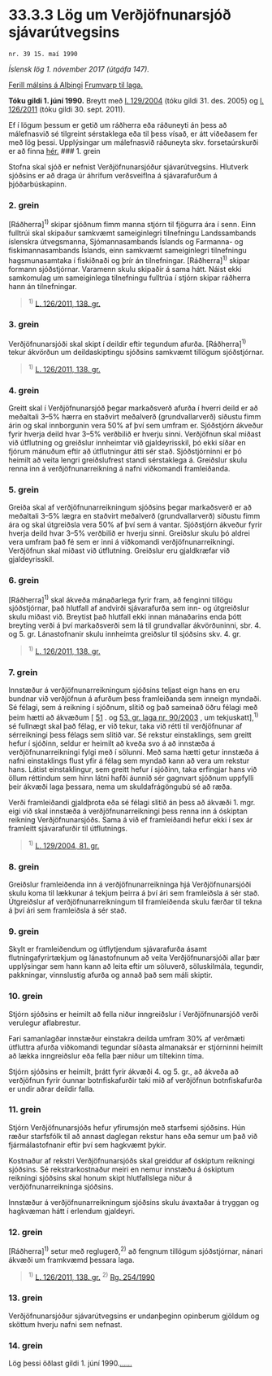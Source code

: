 # 33.3.3 Lög um Verðjöfnunarsjóð sjávarútvegsins

`nr. 39 15. maí 1990`

_Íslensk lög 1. nóvember 2017 (útgáfa 147)._

[Ferill málsins á Alþingi](https://www.althingi.is/thingstorf/thingmalalistar-eftir-thingum/ferill/?ltg=112&mnr=519)
[Frumvarp til laga.](https://www.althingi.is/altext/112/s/0905.html)

**Tóku gildi 1. júní 1990.**
Breytt með
[l. 129/2004](https://althingi.is/altext/stjt/2004.129.html) (tóku gildi 31. des. 2005) og
[l. 126/2011](https://althingi.is/altext/stjt/2011.126.html) (tóku gildi 30. sept. 2011).

Ef í lögum þessum er getið um ráðherra eða ráðuneyti án þess að málefnasvið sé tilgreint sérstaklega eða til þess vísað, er átt viðeðasem fer með lög þessi. Upplýsingar um málefnasvið ráðuneyta skv. forsetaúrskurði er að finna [hér.](2017015.md) ### 1. grein

Stofna skal sjóð er nefnist Verðjöfnunarsjóður sjávarútvegsins. Hlutverk sjóðsins er að draga úr áhrifum verðsveiflna á sjávarafurðum á þjóðarbúskapinn.

### 2. grein

[Ráðherra]<sup>1)</sup> skipar sjóðnum fimm manna stjórn til fjögurra ára í senn. Einn fulltrúi skal skipaður samkvæmt sameiginlegri tilnefningu Landssambands íslenskra útvegsmanna, Sjómannasambands Íslands og Farmanna- og fiskimannasambands Íslands, einn samkvæmt sameiginlegri tilnefningu hagsmunasamtaka í fiskiðnaði og þrír án tilnefningar. [Ráðherra]<sup>1)</sup> skipar formann sjóðstjórnar. Varamenn skulu skipaðir á sama hátt. Náist ekki samkomulag um sameiginlega tilnefningu fulltrúa í stjórn skipar ráðherra hann án tilnefningar.

> <sup>1)</sup> [L. 126/2011, 138. gr.](https://althingi.is/altext/stjt/2011.126.html)

### 3. grein

Verðjöfnunarsjóði skal skipt í deildir eftir tegundum afurða. [Ráðherra]<sup>1)</sup> tekur ákvörðun um deildaskiptingu sjóðsins samkvæmt tillögum sjóðstjórnar.

> <sup>1)</sup> [L. 126/2011, 138. gr.](https://althingi.is/altext/stjt/2011.126.html)

### 4. grein

Greitt skal í Verðjöfnunarsjóð þegar markaðsverð afurða í hverri deild er að meðaltali 3–5% hærra en staðvirt meðalverð (grundvallarverð) síðustu fimm árin og skal innborgunin vera 50% af því sem umfram er. Sjóðstjórn ákveður fyrir hverja deild hvar 3–5% verðbilið er hverju sinni. Verðjöfnun skal miðast við útflutning og greiðslur innheimtar við gjaldeyrisskil, þó ekki síðar en fjórum mánuðum eftir að útflutningur átti sér stað. Sjóðstjórninni er þó heimilt að veita lengri greiðslufrest standi sérstaklega á. Greiðslur skulu renna inn á verðjöfnunarreikning á nafni viðkomandi framleiðanda.

### 5. grein

Greiða skal af verðjöfnunarreikningum sjóðsins þegar markaðsverð er að meðaltali 3–5% lægra en staðvirt meðalverð (grundvallarverð) síðustu fimm ára og skal útgreiðsla vera 50% af því sem á vantar. Sjóðstjórn ákveður fyrir hverja deild hvar 3–5% verðbilið er hverju sinni. Greiðslur skulu þó aldrei vera umfram það fé sem er inni á viðkomandi verðjöfnunarreikningi. Verðjöfnun skal miðast við útflutning. Greiðslur eru gjaldkræfar við gjaldeyrisskil.

### 6. grein

[Ráðherra]<sup>1)</sup> skal ákveða mánaðarlega fyrir fram, að fenginni tillögu sjóðstjórnar, það hlutfall af andvirði sjávarafurða sem inn- og útgreiðslur skulu miðast við. Breytist það hlutfall ekki innan mánaðarins enda þótt breyting verði á því markaðsverði sem lá til grundvallar ákvörðuninni, sbr. 4. og 5. gr. Lánastofnanir skulu innheimta greiðslur til sjóðsins skv. 4. gr.

> <sup>1)</sup> [L. 126/2011, 138. gr.](https://althingi.is/altext/stjt/2011.126.html)

### 7. grein

Innstæður á verðjöfnunarreikningum sjóðsins teljast eign hans en eru bundnar við verðjöfnun á afurðum þess framleiðanda sem inneign myndaði. Sé félagi, sem á reikning í sjóðnum, slitið og það sameinað öðru félagi með þeim hætti að ákvæðum [ [51](2003090.md#G51) . og [53. gr. laga nr. 90/2003](2003090.md#G53) , um tekjuskatt],<sup>1)</sup> sé fullnægt skal það félag, er við tekur, taka við rétti til verðjöfnunar af sérreikningi þess félags sem slitið var. Sé rekstur einstaklings, sem greitt hefur í sjóðinn, seldur er heimilt að kveða svo á að innstæða á verðjöfnunarreikningi fylgi með í sölunni. Með sama hætti getur innstæða á nafni einstaklings flust yfir á félag sem myndað kann að vera um rekstur hans. Látist einstaklingur, sem greitt hefur í sjóðinn, taka erfingjar hans við öllum réttindum sem hinn látni hafði áunnið sér gagnvart sjóðnum uppfylli þeir ákvæði laga þessara, nema um skuldafrágöngubú sé að ræða.

Verði framleiðandi gjaldþrota eða sé félagi slitið án þess að ákvæði 1. mgr. eigi við skal innstæða á verðjöfnunarreikningi þess renna inn á óskiptan reikning Verðjöfnunarsjóðs. Sama á við ef framleiðandi hefur ekki í sex ár framleitt sjávarafurðir til útflutnings.

> <sup>1)</sup> [L. 129/2004, 81. gr.](https://althingi.is/altext/stjt/2004.129.html)

### 8. grein

Greiðslur framleiðenda inn á verðjöfnunarreikninga hjá Verðjöfnunarsjóði skulu koma til lækkunar á tekjum þeirra á því ári sem framleiðsla á sér stað. Útgreiðslur af verðjöfnunarreikningum til framleiðenda skulu færðar til tekna á því ári sem framleiðsla á sér stað.

### 9. grein

Skylt er framleiðendum og útflytjendum sjávarafurða ásamt flutningafyrirtækjum og lánastofnunum að veita Verðjöfnunarsjóði allar þær upplýsingar sem hann kann að leita eftir um söluverð, söluskilmála, tegundir, pakkningar, vinnslustig afurða og annað það sem máli skiptir.

### 10. grein

Stjórn sjóðsins er heimilt að fella niður inngreiðslur í Verðjöfnunarsjóð verði verulegur aflabrestur.

Fari samanlagðar innstæður einstakra deilda umfram 30% af verðmæti útfluttra afurða viðkomandi tegundar síðasta almanaksár er stjórninni heimilt að lækka inngreiðslur eða fella þær niður um tiltekinn tíma.

Stjórn sjóðsins er heimilt, þrátt fyrir ákvæði 4. og 5. gr., að ákveða að verðjöfnun fyrir óunnar botnfiskafurðir taki mið af verðjöfnun botnfiskafurða er undir aðrar deildir falla.

### 11. grein

Stjórn Verðjöfnunarsjóðs hefur yfirumsjón með starfsemi sjóðsins. Hún ræður starfsfólk til að annast daglegan rekstur hans eða semur um það við fjármálastofnanir eftir því sem hagkvæmt þykir.

Kostnaður af rekstri Verðjöfnunarsjóðs skal greiddur af óskiptum reikningi sjóðsins. Sé rekstrarkostnaður meiri en nemur innstæðu á óskiptum reikningi sjóðsins skal honum skipt hlutfallslega niður á verðjöfnunarreikninga sjóðsins.

Innstæður á verðjöfnunarreikningum sjóðsins skulu ávaxtaðar á tryggan og hagkvæman hátt í erlendum gjaldeyri.

### 12. grein

[Ráðherra]<sup>1)</sup> setur með reglugerð,<sup>2)</sup> að fengnum tillögum sjóðstjórnar, nánari ákvæði um framkvæmd þessara laga.

> <sup>1)</sup> [L. 126/2011, 138. gr.](https://althingi.is/altext/stjt/2011.126.html) <sup>2)</sup> [Rg. 254/1990](https://althingi.ishttps://www.reglugerd.is/reglugerdir/allar/nr/254-1990)

### 13. grein

Verðjöfnunarsjóður sjávarútvegsins er undanþeginn opinberum gjöldum og sköttum hverju nafni sem nefnast.

### 14. grein

Lög þessi öðlast gildi 1. júní 1990.[…](https://www.althingi.is/lagasafn/leidbeiningar/)[…](https://www.althingi.is/lagasafn/leidbeiningar/)
